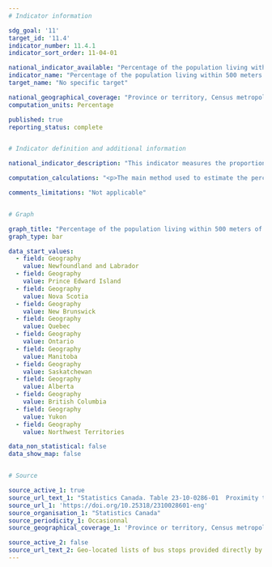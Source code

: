```yaml
---
# Indicator information

sdg_goal: '11'
target_id: '11.4'
indicator_number: 11.4.1
indicator_sort_order: 11-04-01

national_indicator_available: "Percentage of the population living within 500 meters of a public transport stop"
indicator_name: "Percentage of the population living within 500 meters of a public transport stop"
target_name: "No specific target"

national_geographical_coverage: "Province or territory, Census metropolitan area, Census metropolitan area part" 
computation_units: Percentage

published: true
reporting_status: complete


# Indicator definition and additional information

national_indicator_description: "This indicator measures the proportion of the population within the geographic unit living within 500 meters of a public transit stop." 

computation_calculations: "<p>The main method used to estimate the percentage of Canadians living within 500 meters of a public transport access point is as follows:<br>  a) The location of public transport stops of all kinds (bus, trolley, surface and underground rail) were accessed from city web-sites or acquired from local transit authorities. Almost complete coverage was obtained for the municipalities making up the 35 metropolitan cities.<br>  b) The public transit stop locations were incorporated within Statistics Canada’s geographic databases containing population counts for 2016 Census Dissemination Blocks. All Dissemination Blocks located within a 500 meter radius of a transit stop were selected, and summed for the municipality. A straight-line distance is sometimes not the most direct route, but it is consistently applied to facilitate comparison across cities. This approach will produce a slight over-estimate.<br>  c) In the final step, the population living within 500 meters is divided by the total population of the entire metropolitan city.<br> The total population is used, as it provided a better indication of the true count of persons interacting socially and economically within the space of the metropolitan area, and thus potentially using public transportation.</p>"

comments_limitations: "Not applicable"


# Graph 

graph_title: "Percentage of the population living within 500 meters of a public transport stop"
graph_type: bar

data_start_values:
  - field: Geography
    value: Newfoundland and Labrador
  - field: Geography
    value: Prince Edward Island
  - field: Geography
    value: Nova Scotia
  - field: Geography
    value: New Brunswick
  - field: Geography
    value: Quebec
  - field: Geography
    value: Ontario
  - field: Geography
    value: Manitoba
  - field: Geography
    value: Saskatchewan
  - field: Geography
    value: Alberta
  - field: Geography
    value: British Columbia
  - field: Geography
    value: Yukon
  - field: Geography
    value: Northwest Territories

data_non_statistical: false
data_show_map: false


# Source

source_active_1: true
source_url_text_1: "Statistics Canada. Table 23-10-0286-01  Proximity to Public Transportation in Canada's Metropolitan Cities, and related Commuting Data"
source_url_1: 'https://doi.org/10.25318/2310028601-eng'
source_organisation_1: "Statistics Canada"
source_periodicity_1: Occasionnal
source_geographical_coverage_1: 'Province or territory, Census metropolitan area, Census metropolitan area part'

source_active_2: false
source_url_text_2: Geo-located lists of bus stops provided directly by the municipalities or available on their Open Data website during fall 2019.
---
```

